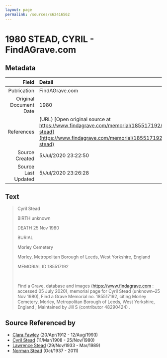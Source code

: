 ```yaml
---
layout: page
permalink: /sources/s62416562
---
```


# 1980 STEAD, CYRIL - FindAGrave.com

## Metadata

Field | Detail
---:|:---
Publication | FindAGrave.com
Original Document Date | 1980
References | (URL) [Open original source at https://www.findagrave.com/memorial/185517192/cyril-stead](https://www.findagrave.com/memorial/185517192/cyril-stead)
Source Created | 5/Jul/2020 23:22:50
Source Last Updated | 5/Jul/2020 23:26:28

## Text

> Cyril Stead
>
> BIRTH unknown
>
> DEATH 25 Nov 1980
>
> BURIAL 
>
> Morley Cemetery
>
> Morley, Metropolitan Borough of Leeds, West Yorkshire, England
>
> MEMORIAL ID 185517192
>
> <br/>
>
> Find a Grave, database and images (https://www.findagrave.com : accessed 05 July 2020), memorial page for Cyril Stead (unknown–25 Nov 1980), Find a Grave Memorial no. 185517192, citing Morley Cemetery, Morley, Metropolitan Borough of Leeds, West Yorkshire, England ; Maintained by Jill S (contributor 48290424) .
>

## Source Referenced by

* [Clara Fawley](../people/@7539126@-clara-fawley-b1912-4-20-d1993-8-12.md) (20/Apr/1912 - 12/Aug/1993)
* [Cyril Stead](../people/@61214710@-cyril-stead-b1908-3-11-d1980-11-25.md) (11/Mar/1908 - 25/Nov/1980)
* [Lawrence Stead](../people/@18256653@-lawrence-stead-b1933-11-29-d1989-3.md) (29/Nov/1933 - Mar/1989)
* [Norman Stead](../people/@69808462@-norman-stead-b1937-10-d2011.md) (Oct/1937 - 2011)
